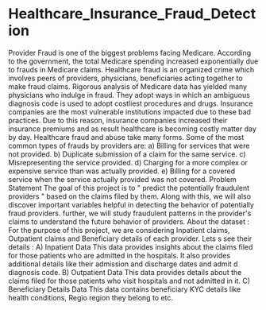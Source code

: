 # Healthcare_Insurance_Fraud_Detection
Provider Fraud is one of the biggest problems facing Medicare. According to the government, the
total Medicare spending increased exponentially due to frauds in Medicare claims. Healthcare fraud
is an organized crime which involves peers of providers, physicians, beneficiaries acting together to
make fraud claims.
Rigorous analysis of Medicare data has yielded many physicians who indulge in fraud. They adopt
ways in which an ambiguous diagnosis code is used to adopt costliest procedures and drugs.
Insurance companies are the most vulnerable institutions impacted due to these bad practices. Due
to this reason, insurance companies increased their insurance premiums and as result healthcare is
becoming costly matter day by day.
Healthcare fraud and abuse take many forms. Some of the most common types of frauds by
providers are:
a) Billing for services that were not provided.
b) Duplicate submission of a claim for the same service.
c) Misrepresenting the service provided.
d) Charging for a more complex or expensive service than was actually provided.
e) Billing for a covered service when the service actually provided was not covered.
Problem Statement The goal of this project is to " predict the potentially fraudulent providers " based
on the claims filed by them. Along with this, we will also discover important variables helpful in
detecting the behavior of potentially fraud providers. further, we will study fraudulent patterns in the
provider's claims to understand the future behavior of providers.
About the dataset :
For the purpose of this project, we are considering Inpatient claims, Outpatient claims and
Beneficiary details of each provider. Lets s see their details :
A) Inpatient Data
This data provides insights about the claims filed for those patients who are admitted in the
hospitals. It also provides additional details like their admission and discharge dates and admit d
diagnosis code.
B) Outpatient Data
This data provides details about the claims filed for those patients who visit hospitals and not
admitted in it.
C) Beneficiary Details Data
This data contains beneficiary KYC details like health conditions, Regio region they belong to etc.
